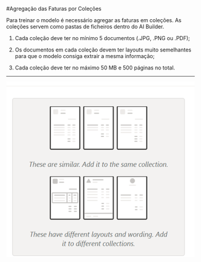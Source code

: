 #Agregação das Faturas por Coleções

Para treinar o modelo é necessário agregar as faturas em coleções. As coleções servem como pastas de ficheiros dentro do AI Builder.

1. Cada coleção deve ter no mínimo 5 documentos (.JPG, .PNG ou .PDF);

2. Os documentos em cada coleção devem ter layouts muito semelhantes para que o modelo consiga extrair a mesma informação;

3. Cada coleção deve ter no máximo 50 MB e 500 páginas no total.
---

![Extract](../images/colecoes.png)